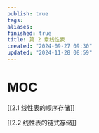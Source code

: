 ```yaml
---
publish: true
tags: 
aliases: 
finished: true
title: 第 2 章线性表
created: "2024-09-27 09:30"
updated: "2024-11-28 08:59"
---
```

# MOC

[[2.1 线性表的顺序存储]]

[[2.2 线性表的链式存储]]